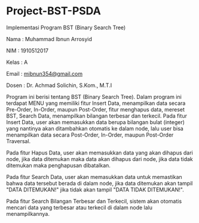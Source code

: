 # Project-BST-PSDA
Implementasi Program BST (Binary Search Tree)

Nama  : Muhammad Ibnun Arrosyid

NIM   : 1910512017

Kelas : A

Email : mibnun354@gmail.com

Dosen : Dr. Achmad Solichin, S.Kom., M.T.I


Program ini berisi tentang BST (Binary Search Tree). Dalam program ini terdapat MENU yang memiliki fitur Insert Data, menampilkan data secara Pre-Order, In-Order, maupun Post-Order, fitur menghapus data, mereset BST, Search Data, menampilkan bilangan terbesar dan terkecil.
Pada fitur Insert Data, user akan memasukkan data berupa bilangan bulat (integer) yang nantinya akan ditambahkan otomatis ke dalam node, lalu user bisa menampilkan data secara Post-Order, In-Order, maupun Post-Order Traversal.

Pada fitur Hapus Data, user akan memasukkan data yang akan dihapus dari node, jika data ditemukan maka data akan dihapus dari node, jika data tidak ditemukan maka penghapusan dibatalkan.

Pada fitur Search Data, user akan memasukkan data untuk memastikan bahwa data tersebut berada di dalam node, jika data ditemukan akan tampil "DATA DITEMUKAN!" jika tidak akan tampil "DATA TIDAK DITEMUKAN!".

Pada fitur Search Bilangan Terbesar dan Terkecil, sistem akan otomatis mencari data yang terbesar atau terkecil di dalam node lalu menampilkannya.
